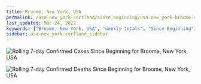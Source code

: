 ```yaml
---
title: Broome, New York, USA
permalink: /usa-new_york-cortland/since_beginning/usa-new_york-broome-since_beginning.html
last_updated: Mar 24, 2022
keywords: ["Broome, New York, USA", "weekly totals", "Since Beginning"]
sidebar: usa-new_york-cortland_sidebar
---
```


![Rolling 7-day Confirmed Cases Since Beginning for Broome, New York, USA](/covid_tracker/images/graphs/usa-new_york-broome-rolling_7_days_confirmed-since_beginning_graph.png)

![Rolling 7-day Confirmed Deaths Since Beginning for Broome, New York, USA](/covid_tracker/images/graphs/usa-new_york-broome-rolling_7_days_deaths-since_beginning_graph.png)
